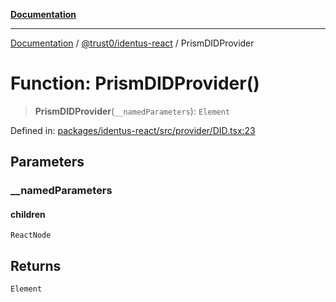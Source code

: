 [**Documentation**](../../../README.md)

***

[Documentation](../../../README.md) / [@trust0/identus-react](../README.md) / PrismDIDProvider

# Function: PrismDIDProvider()

> **PrismDIDProvider**(`__namedParameters`): `Element`

Defined in: [packages/identus-react/src/provider/DID.tsx:23](https://github.com/trust0-project/identus/blob/042a220e3f73cf2a70dabdc1f00d2fd761523959/packages/identus-react/src/provider/DID.tsx#L23)

## Parameters

### \_\_namedParameters

#### children

`ReactNode`

## Returns

`Element`
